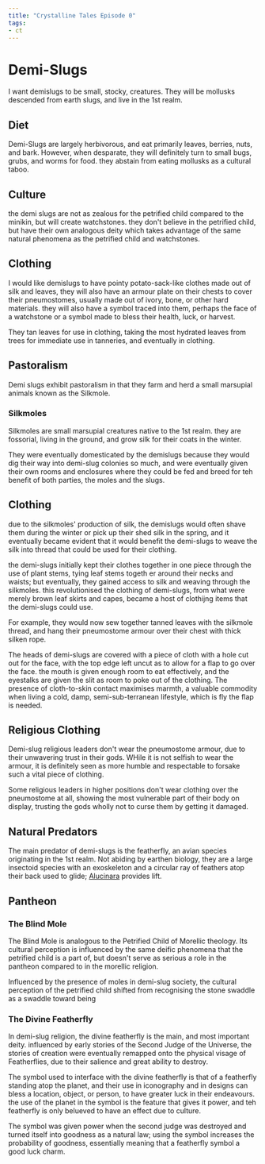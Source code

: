 ```yaml
---
title: "Crystalline Tales Episode 0"
tags:
- ct
---
```

# Demi-Slugs
I want demislugs to be small, stocky, creatures. They will be mollusks descended from earth slugs, and live in the 1st realm.

## Diet
Demi-Slugs are largely herbivorous, and eat primarily leaves, berries, nuts, and bark. However, when desparate, they will definitely turn to small bugs, grubs, and worms for food. they abstain from eating mollusks as a cultural taboo.

## Culture
the demi slugs are not as zealous for the petrified child compared to the minikin, but will create watchstones. they don't believe in the petrified child, but have their own analogous deity which takes advantage of the same natural phenomena as the petrified child and watchstones.

## Clothing
I would like demislugs to have pointy potato-sack-like clothes made out of silk and leaves, they will also have an armour plate on their chests to cover their pneumostomes, usually made out of ivory, bone, or other hard materials. they will also have a symbol traced into them, perhaps the face of a watchstone or a symbol made to bless their health, luck, or harvest.

They tan leaves for use in clothing, taking the most hydrated leaves from trees for immediate use in tanneries, and eventually in clothing.

## Pastoralism
Demi slugs exhibit pastoralism in that they farm and herd a small marsupial animals known as the Silkmole.
### Silkmoles
Silkmoles are small marsupial creatures native to the 1st realm. they are fossorial, living in the ground, and grow silk for their coats in the winter.

They were eventually domesticated by the demislugs because they would dig their way into demi-slug colonies so much, and were eventually given their own rooms and enclosures where they could be fed and breed for teh benefit of both parties, the moles and the slugs.

## Clothing
due to the silkmoles' production of silk, the demislugs would often shave them during the winter or pick up their shed silk in the spring, and it eventually became evident that it would benefit the demi-slugs to weave the silk into thread that could be used for their clothing.

the demi-slugs initially kept their clothes together in one piece through the use of plant stems, tying leaf stems togeth er around their necks and waists; but eventually, they gained access to silk and weaving through the silkmoles. this revolutionised the clothing of demi-slugs, from what were merely brown leaf skirts and capes, became a host of clothijng items that the demi-slugs could use.

For example, they would now sew together tanned leaves with the silkmole thread, and hang their pneumostome armour over their chest with thick silken rope.

The heads of demi-slugs are covered with a piece of cloth with a hole cut out for the face, with the top edge left uncut as to allow for a flap to go over the face. the mouth is given enough room to eat effectively, and the eyestalks are given the slit as room to poke out of the clothing. The presence of cloth-to-skin contact maximises marmth, a valuable commodity when living a cold, damp, semi-sub-terranean lifestyle, which is fly the flap is needed.
## Religious Clothing
Demi-slug religious leaders don't wear the pneumostome armour, due to their unwavering trust in their gods. WHile it is not selfish to wear the armour, it is definitely seen as more humble and respectable to forsake such a vital piece of clothing.

Some religious leaders in higher positions don't wear clothing over the pneumostome at all, showing the most vulnerable part of their body on display, trusting the gods wholly not to curse them by getting it damaged.

## Natural Predators
The main predator of demi-slugs is the featherfly, an avian species originating in the 1st realm. Not abiding by earthen biology, they are a large insectoid species with an exoskeleton and a circular ray of feathers atop their back used to glide; [Alucinara](phenomena/alucinara.md) provides lift.

## Pantheon
### The Blind Mole
The Blind Mole is analogous to the Petrified Child of Morellic theology. Its cultural perception is influenced by the same deific phenomena that the petrified child is a part of, but doesn't serve as serious a role in the pantheon compared to in the morellic religion.

Influenced by the presence of moles in demi-slug society, the cultural perception of the petrified child shifted from recognising the stone swaddle as a swaddle toward being 

### The Divine Featherfly
In demi-slug religion, the divine featherfly is the main, and most important deity. influenced by early stories of the Second Judge of the Universe, the stories of creation were eventually remapped onto the physical visage of Featherflies, due to their salience and great ability to destroy.

The symbol used to interface with the divine featherfly is that of a featherfly standing atop the planet, and their use in iconography and in designs can bless a location, object, or person, to have greater luck in their endeavours. the use of the planet in the symbol is the feature that gives it power, and teh featherfly is only belueved to have an effect due to culture.

The symbol was given power when the second judge was destroyed and turned itself into goodness as a natural law; using the symbol increases the probability of goodness, essentially meaning that a featherfly symbol a good luck charm.